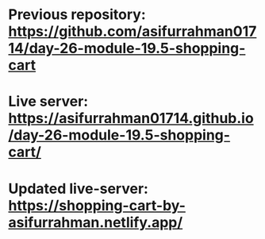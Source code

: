 # Previous repository: https://github.com/asifurrahman01714/day-26-module-19.5-shopping-cart
# Live server: https://asifurrahman01714.github.io/day-26-module-19.5-shopping-cart/


# Updated live-server: https://shopping-cart-by-asifurrahman.netlify.app/


